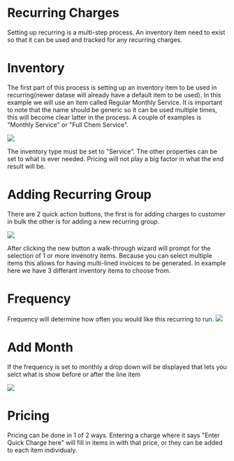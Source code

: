 # Recurring Charges
Setting up recurring is a multi-step process. An inventory item need to exist so that it can be used and tracked for any recurring charges.

# Inventory
The first part of this process is setting up an inventory item to be used in recurring(newer datase will already have a default item to be used). In this example we will use an item called Regular Monthly Service. It is important to note that the name should be generic so it can be used multiple times, this will become clear latter in the process. A couple of examples is "Monthly Service" or "Full Chem Service".

![](https://wiselibrary.blob.core.windows.net/docs/Windows/MonthlyServiceInventory.png)

The inventory type must be set to "Service". The other properties can be set to what is ever needed. Pricing will not play a big factor in what the end result will be.

# Adding Recurring Group

There are 2 quick action buttons, the first is for adding charges to customer in bulk the other is for adding a new recurring group. 

![](https://wiselibrary.blob.core.windows.net/docs/Windows/RecurringButtons.png)

After clicking the new button a walk-through wizard will prompt for the selection
of 1 or more invenotry items. Because you can select multiple items this allows for having multi-lined invoices to be generated. In example here we have 3 differant inventory items to choose from.

# Frequency

Frequency will determine how often you would like this recurring to run.
![](https://wiselibrary.blob.core.windows.net/docs/Windows/FrequencyOptions.png)

# Add Month

If the frequency is set to monthly a drop down will be displayed that lets you selct what is show before or after the line item

![](https://wiselibrary.blob.core.windows.net/docs/Windows/AddMonth.png)

# Pricing

Pricing can be done in 1 of 2 ways. Entering a charge where it says "Enter Quick Charge here" will fill in items in with that price, or they can be added to each item individualy.



